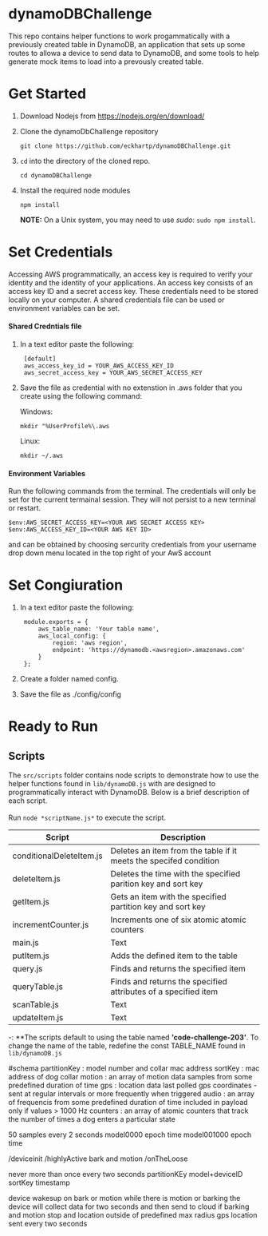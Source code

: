 # dynamoDBChallenge
This repo contains helper functions to work progammatically with a previously created table in DynamoDB, an application that sets up some routes to allowa a device to send data to DynamoDB, and some tools to help generate mock items to load into a prevously created table.

# Get Started

1. Download Nodejs from https://nodejs.org/en/download/

1.    Clone the dynamoDbChallenge repository
    
        `git clone https://github.com/eckhartp/dynamoDBChallenge.git`

2. `cd` into the directory of the cloned repo.
         
     `cd dynamoDBChallenge`

3.  Install the required node modules

      `npm install`

      **NOTE:** On a Unix system, you may need to use *sudo*: `sudo npm install`.

# Set Credentials

Accessing AWS programmatically, an access key is required to verify your identity and the identity of your applications. An access key consists of an access key ID and a secret access key. These credentials need to be stored locally on your computer. A shared credentials file can be used or environment variables can be set.
#### Shared Credntials file
1. In a text editor paste the following:

        [default]
        aws_access_key_id = YOUR_AWS_ACCESS_KEY_ID
        aws_secret_access_key = YOUR_AWS_SECRET_ACCESS_KEY
2.  Save the file as credential with no extenstion in .aws folder that you create using the following command:
    
    Windows:
        
        mkdir "%UserProfile%\.aws
    
    Linux:
    
        mkdir ~/.aws
#### Environment Variables
Run the following commands from the terminal. The credentials will only be set for the current termainal session. They will not persist to a new terminal or restart.

`$env:AWS_SECRET_ACCESS_KEY=<YOUR AWS SECRET ACCESS KEY>`
`$env:AWS_ACCESS_KEY_ID=<YOUR AWS KEY ID>`

<YOUR AWS SECRET ACCESS KEY> and <YOUR AWS KEY ID> can be obtained by choosing sercurity credentials from your username drop down menu located in the top right of your AwS account

# Set Congiuration

1. In a text editor paste the following:

        module.exports = {
            aws_table_name: 'Your table name',
            aws_local_config: {
                region: 'aws region',
                endpoint: 'https://dynamodb.<awsregion>.amazonaws.com'
            }
        };

2. Create a folder named config.
3. Save the file as ./config/config

# Ready to Run
## Scripts
The `src/scripts` folder contains node scripts to demonstrate how to use the helper functions found in `lib/dynamoDB.js` with are designed to programmatically interact with DynamoDB. Below is a brief description of each script.<br>
<br>Run `node *scriptName.js*` to execute the script.

| Script                        | Description |
| -----------                   | ----------- |
| conditionalDeleteItem.js      | Deletes an item from the table if it meets the specifed condition       |
| deleteItem.js                 | Deletes the time with the specified parition key and sort key        |
| getItem.js                    | Gets an item with the specified partition key and sort key        |
| incrementCounter.js           | Increments one of six atomic atomic counters      |
| main.js                       | Text        |
| putItem.js                    | Adds the defined item to the table        |
| query.js                      | Finds and returns the specified item        |
| queryTable.js                 | Finds and returns the specified attributes of a specified item        |
| scanTable.js                  | Text        |
| updateItem.js                 | Text        |

-: 
**The scripts default to using the table named **'code-challenge-203'**. To change the name of the table, redefine the const TABLE_NAME found in `lib/dynamoDB.js`






#schema
partitionKey    : model number and collar mac address
sortKey         : mac address of dog collar
motion      : an array of motion data samples from some predefined duration of time
gps         : location data last polled gps coordinates - sent at regular intervals or more frequently when triggered
audio       : an array of frequencis from some predefined duration of time included in payload only if values > 1000 Hz
counters    : an array of atomic counters that track the number of times a dog enters a particular state


50 samples every 2 seconds
model0000 epoch time
model001000 epoch time

/deviceinit
/highlyActive bark and motion
/onTheLoose

never more than once every two seconds
partitionKEy model+deviceID
sortKey timestamp

device wakesup on bark or motion
while there is motion or barking the device will collect data for two seconds and then send to cloud
if barking and motion stop and location outside of predefined max radius gps location sent every two seconds
